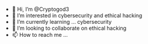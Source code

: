 - 👋 Hi, I’m @Cryptogod3
- 👀 I’m interested in cybersecurity and ethical hacking
- 🌱 I’m currently learning ... cybersecurity
- 💞️ I’m looking to collaborate on ethical hacking
- 📫 How to reach me ...

<!---
Cryptogod3/Cryptogod3 is a ✨ special ✨ repository because its `README.md` (this file) appears on your GitHub profile.
You can click the Preview link to take a look at your changes.
--->
